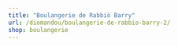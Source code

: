 ```yaml
---
title: "Boulangerie de Rabbiö Barry"
url: /diomandou/boulangerie-de-rabbio-barry-2/
shop: boulangerie
---
```

